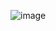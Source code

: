 ![image](https://github.com/Prekshah30/SIH_CodeCrafters/assets/132327440/53d72923-d551-4e38-ac1d-7ce1684e0846)


